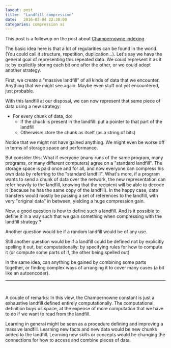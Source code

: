 ```yaml
---
layout: post
title:  "Landfill compression"
date:   2016-03-04 22:30:00
categories: compression ai
---
```


This post is a followup on the post about 
[Champernowne indexing](http://pinouchon.github.io/random/2016/02/29/champernowne-indexing.html).

The basic idea here is that a lot of regularities can be found in the world. (You could call it structure, repetition, 
duplication...). Let's say we have the general goal of representing this repeated data. We could represent 
it as it is: by explicitly storing each bit one after the other, or we could adopt another strategy.

First, we create a "massive landfill" of all kinds of data that we encounter. Anything that we might see again.
Maybe even stuff not yet encountered, just probable.

With this landfill at our disposal, we can now represent that same piece of data using a new strategy:

 - For every chunk of data, do:
   + If the chuck is present in the landfill: put a pointer to that part of the landfill
   + Otherwise: store the chunk as itself (as a string of bits)

Notice that we might not have gained anything. We might even be worse off in terms of storage space and performance.

But consider this: What if everyone (many runs of the same program, many programs, or many different computers) agree
on a "standard landfill". The storage space is paid once and for all, and now everyone can compress his own data
by referring to the "standard landfill". What's more, if a program wants to send a chunk of data over the network, the new representation
can refer heavily to the landfill, knowing that the recipient will be able to decode it (because he has the same
copy of the landfill). In the happy case, data transfers would mostly be passing a set of references to the landfill, with very 
"original data" in between, yielding a huge compression gain.

Now, a good question is how to define such a landfill. And is it possible to define it in a way such that we gain
something when compressing with the landfill strategy ?

Another question would be if a random landfill would be of any use.

Still another question would be if a landfill could be defined not by explicitly spelling it out, but computationally:
by specifying rules for how to compute it (or compute some parts of if, the other being spelled out)

In the same idea, can anything be gained by combining some parts together, or finding complex ways of arranging it
to cover many cases (a bit like an autoencoder).

---

<br/>

A couple of remarks: In this view, the Champernowne constant is just a exhaustive landfill defined entirely computationally.
The computational definition buys us space, at the expense of more computation that we have to do if we want to read
from the landfill.

Learning in general might be seen as a procedure defining and improving a massive landfill. Learning new facts and
new data would be new chunks added to the landfill. Learning new skills or concepts would be changing the connections for how
to access and combine pieces of data.